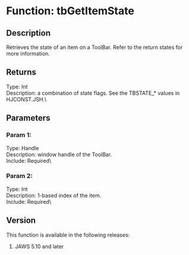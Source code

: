 # Function: tbGetItemState

## Description

Retrieves the state of an item on a ToolBar. Refer to the return states
for more information.

## Returns

Type: Int\
Description: a combination of state flags. See the TBSTATE\_\* values in
HJCONST.JSH.\

## Parameters

### Param 1:

Type: Handle\
Description: window handle of the ToolBar.\
Include: Required\

### Param 2:

Type: Int\
Description: 1-based index of the item.\
Include: Required\

## Version

This function is available in the following releases:

1.  JAWS 5.10 and later
